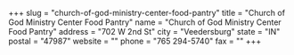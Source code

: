 +++
slug = "church-of-god-ministry-center-food-pantry"
title = "Church of God Ministry Center Food Pantry"
name = "Church of God Ministry Center Food Pantry"
address = "702 W 2nd St"
city = "Veedersburg"
state = "IN"
postal = "47987"
website = ""
phone = "765 294-5740"
fax = ""
+++
